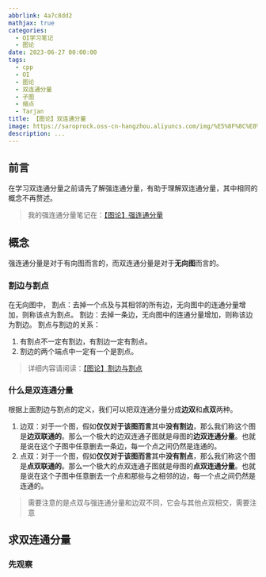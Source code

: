 ```yaml
---
abbrlink: 4a7c8dd2
mathjax: true
categories:
  - OI学习笔记
  - 图论
date: 2023-06-27 00:00:00
tags:
  - cpp
  - OI
  - 图论
  - 双连通分量
  - 子图
  - 缩点
  - Tarjan
title: 【图论】双连通分量
image: https://saroprock.oss-cn-hangzhou.aliyuncs.com/img/%E5%8F%8C%E8%BF%9E%E9%80%9A%E5%88%86%E9%87%8F.jpg
description: ...
---
```

## 前言

在学习双连通分量之前请先了解强连通分量，有助于理解双连通分量，其中相同的概念不再赘述。

> 我的强连通分量笔记在：[【图论】强连通分量](https://www.saroprock.com/post/3a57de4f.html)

## 概念

强连通分量是对于有向图而言的，而双连通分量是对于**无向图**而言的。

### 割边与割点

在无向图中，
割点：去掉一个点及与其相邻的所有边，无向图中的连通分量增加，则称该点为割点。
割边：去掉一条边，无向图中的连通分量增加，则称该边为割边。
割点与割边的关系：

1. 有割点不一定有割边，有割边一定有割点。
2. 割边的两个端点中一定有一个是割点。

> 详细内容请阅读：[【图论】割边与割点](https://www.saroprock.com/post/eda2fd40.html)

### 什么是双连通分量

根据上面割边与割点的定义，我们可以把双连通分量分成**边双**和**点双**两种。

1. 边双：对于一个图，假如**仅仅对于该图而言**其中**没有割边**，那么我们称这个图是**边双联通的**。那么一个极大的边双连通子图就是母图的**边双连通分量**。也就是说在这个子图中任意删去一条边，每一个点之间仍然是连通的。
2. 点双：对于一个图，假如**仅仅对于该图而言**其中**没有割点**，那么我们称这个图是**点双联通的**。那么一个极大的点双连通子图就是母图的**点双连通分量**。也就是说在这个子图中任意删去一个点和那些与之相邻的边，每一个点之间仍然是连通的。

> 需要注意的是点双与强连通分量和边双不同，它会与其他点双相交，需要注意

## 求双连通分量

### 先观察
